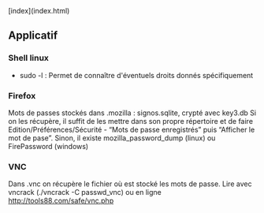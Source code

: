 <head>
  <meta http-equiv="content-type" content="text/html; charset=utf-8" />
</head>
[index](index.html)

## Applicatif

### Shell linux

- sudo -l  : Permet de connaître d'éventuels droits donnés spécifiquement

### Firefox

Mots de passes stockés dans .mozilla : signos.sqlite, crypté avec key3.db
Si on les récupère, il suffit de les mettre dans son propre répertoire et de faire Edition/Préférences/Sécurité - “Mots de passe enregistrés” puis “Afficher le mot de pase”.
Sinon, il existe mozilla_password_dump (linux) ou FirePassword (windows)

### VNC

Dans .vnc on récupère le fichier où est stocké les mots de passe.
Lire avec vncrack (./vncrack -C passwd_vnc) ou en ligne http://tools88.com/safe/vnc.php



